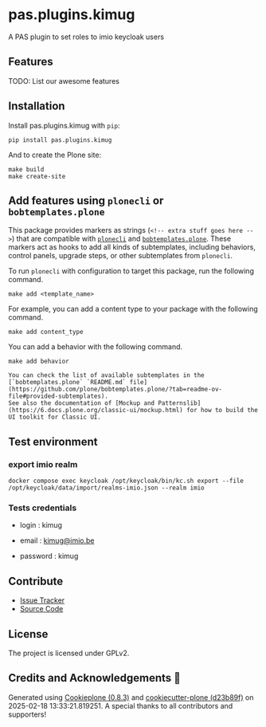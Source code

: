 # pas.plugins.kimug

A PAS plugin to set roles to imio keycloak users

## Features

TODO: List our awesome features

## Installation

Install pas.plugins.kimug with `pip`:

```shell
pip install pas.plugins.kimug
```

And to create the Plone site:

```shell
make build
make create-site
```

## Add features using `plonecli` or `bobtemplates.plone`

This package provides markers as strings (`<!-- extra stuff goes here -->`) that are compatible with [`plonecli`](https://github.com/plone/plonecli) and [`bobtemplates.plone`](https://github.com/plone/bobtemplates.plone).
These markers act as hooks to add all kinds of subtemplates, including behaviors, control panels, upgrade steps, or other subtemplates from `plonecli`.

To run `plonecli` with configuration to target this package, run the following command.

```shell
make add <template_name>
```

For example, you can add a content type to your package with the following command.

```shell
make add content_type
```

You can add a behavior with the following command.

```shell
make add behavior
```

```{seealso}
You can check the list of available subtemplates in the [`bobtemplates.plone` `README.md` file](https://github.com/plone/bobtemplates.plone/?tab=readme-ov-file#provided-subtemplates).
See also the documentation of [Mockup and Patternslib](https://6.docs.plone.org/classic-ui/mockup.html) for how to build the UI toolkit for Classic UI.
```

## Test environment

### export imio realm

```shell
docker compose exec keycloak /opt/keycloak/bin/kc.sh export --file /opt/keycloak/data/import/realms-imio.json --realm imio
```

### Tests credentials

- login : kimug

- email : kimug@imio.be

- password : kimug


## Contribute

- [Issue Tracker](https://github.com/imio/pas.plugins.kimug/issues)
- [Source Code](https://github.com/imio/pas.plugins.kimug/)

## License

The project is licensed under GPLv2.

## Credits and Acknowledgements 🙏

Generated using [Cookieplone (0.8.3)](https://github.com/plone/cookieplone) and [cookiecutter-plone (d23b89f)](https://github.com/plone/cookiecutter-plone/commit/d23b89fb29648aa2bb85d39324cd3d226fff3ac3) on 2025-02-18 13:33:21.819251. A special thanks to all contributors and supporters!
